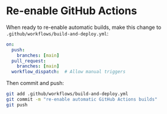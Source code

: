 # Re-enable GitHub Actions

When ready to re-enable automatic builds, make this change to `.github/workflows/build-and-deploy.yml`:

```yaml
on:
  push:
    branches: [main]
  pull_request:
    branches: [main]
  workflow_dispatch:  # Allow manual triggers
```

Then commit and push:
```bash
git add .github/workflows/build-and-deploy.yml
git commit -m "re-enable automatic GitHub Actions builds"
git push
```